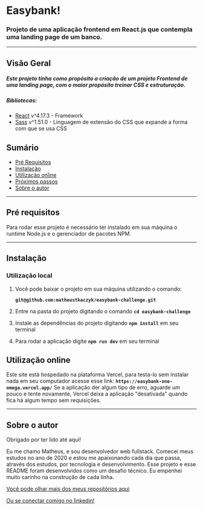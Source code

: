 # Easybank!

### Projeto de uma aplicação frontend em React.js que contempla uma landing page de um banco.

---

## Visão Geral

##### Este projeto tinha como propósito a criação de um projeto Frontend de uma landing page, com o maior propósito treinar CSS e estruturação.

##### Bibliotecas:

- [React](https://expressjs.com/) v^4.17.3 - Framework
- [Sass](https://www.npmjs.com/package/sass) v^1.51.0 - Linguagem de extensão do CSS que expande a forma com que se usa CSS

## **Sumário**

- [Pré Requisitos](#pré-requisitos)
- [Instalação](#instalação)
- [Utilização online](#utilização-online)
- [Próximos passos](#próximos-passos)
- [Sobre o autor](#sobre-o-autor)

---

## **Pré requisitos**

Para rodar esse projeto é necessário ter instalado em sua máquina o runtime Node.js e o gerenciador de pacotes NPM.

---

## **Instalação**

### Utilização local

1. Você pode baixar o projeto em sua máquina utilizando o comando:

   **`git@github.com:matheustkaczyk/easybank-challenge.git`**

2. Entre na pasta do projeto digitando o comando **`cd easybank-challenge`**

3. Instale as dependências do projeto digitando **`npm install`** em seu terminal

4. Para rodar a aplicação digite **`npm run dev`** em seu terminal

 ## **Utilização online**
 
 Este site está hospedado na plataforma Vercel, para testa-lo sem instalar nada em seu computador acesse esse link:
 **`https://easybank-one-omega.vercel.app/`**
 Se a aplicação der algum tipo de erro, aguarde um pouco e tente novamente, Vercel deixa a aplicação "desativada" quando fica há algum tempo sem requisições.

---

## **Sobre o autor**

Obrigado por ter lido até aqui!

Eu me chamo Matheus, e sou desenvolvedor web fullstack. Comecei meus estudos no ano de 2020 e estou me apaixonando cada dia que passa, através dos estudos, por tecnologia e desenvolvimento. Esse projeto e esse README foram desenvolvidos como um desafio técnico. Eu empenhei muito carinho na construção de cada linha.

[Você pode olhar mais dos meus repositórios aqui](https://github.com/matheustkaczyk)

[Ou se conectar comigo no linkedin!](https://www.linkedin.com/in/matheustkaczykribeiro/)
